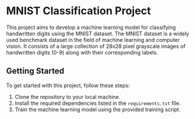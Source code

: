 # MNIST Classification Project

This project aims to develop a machine learning model for classifying handwritten digits using the MNIST dataset. The MNIST dataset is a widely used benchmark dataset in the field of machine learning and computer vision. It consists of a large collection of 28x28 pixel grayscale images of handwritten digits (0-9) along with their corresponding labels.

## Getting Started

To get started with this project, follow these steps:

1. Clone the repository to your local machine.
2. Install the required dependencies listed in the `requirements.txt` file.
3. Train the machine learning model using the provided training script.
